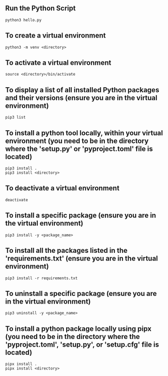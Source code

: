 ## Run the Python Script
    python3 hello.py

## To create a virtual environment
    python3 -m venv <directory>

## To activate a virtual environment
    source <directory>/bin/activate

## To display a list of all installed Python packages and their versions (ensure you are in the virtual environment)
    pip3 list

## To install a python tool locally, within your virtual environment (you need to be in the directory where the 'setup.py' or 'pyproject.toml' file is located)
    pip3 install .
    pip3 install <directory>

## To deactivate a virtual environment
    deactivate

## To install a specific package (ensure you are in the virtual environment)
    pip3 install -y <package_name>

## To install all the packages listed in the 'requirements.txt' (ensure you are in the virtual environment)
    pip3 install -r requirements.txt
    
## To uninstall a specific package (ensure you are in the virtual environment)
    pip3 uninstall -y <package_name>

## To install a python package locally using pipx (you need to be in the directory where the 'pyproject.toml', 'setup.py', or 'setup.cfg' file is located)
    pipx install .
    pipx install <directory>
